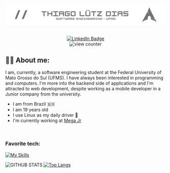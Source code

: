 <!--- Main banner --->
<img src="https://github.com/lutzzdias/lutzzdias/blob/main/banner.png?raw=true"/>

<br>
<br>

<!--- Linkedin and Profile views --->
<p align="center">
    <a href="https://www.linkedin.com/in/lutzzdias/" target="_blank" rel="noopener noreferrer">
        <img src="https://img.shields.io/badge/LinkedIn-grey?style=for-the-badge&logo=linkedin&logoColor=white" alt="LinkedIn Badge"/>
    </a>
    <br>
    <img src="https://komarev.com/ghpvc/?username=lutzzdias&style=for-the-badge&color=2b9348" alt="view counter">
</p>


<!--- About me section --->
## :man_technologist:  About me:

I am, currently, a software engineering student at the
Federal University of Mato Grosso do Sul (UFMS).
I have always been interested in programming and 
computers. I'm more into the backend side of 
applications and I'm attracted to web development,
despite working as a mobile developer in a Junior
company from the university.

- I am from Brazil :brazil:
- I am 19 years old
- I use Linux as my daily driver 
- I'm currently working at [Mega Jr](https://megajunior.com.br/)

<br>

<!-- Favorite languages --->
### Favorite tech:
[![My Skills](https://skillicons.dev/icons?i=cpp,cs,flutter,git,github,vim,linux)](https://skillicons.dev)

<!--- Stats section --->
![GITHUB STATS](https://github-readme-stats.vercel.app/api?username=lutzzdias&show_icons=true&theme=dark&bg_color=0d1117&icon_color=ffffff&hide_border=true&hide=issues&hide_rank=true) [![Top Langs](https://github-readme-stats.vercel.app/api/top-langs/?username=lutzzdias&layout=compact&theme=dark&bg_color=0d1117&hide_border=true)](https://github.com/anuraghazra/github-readme-stats)


